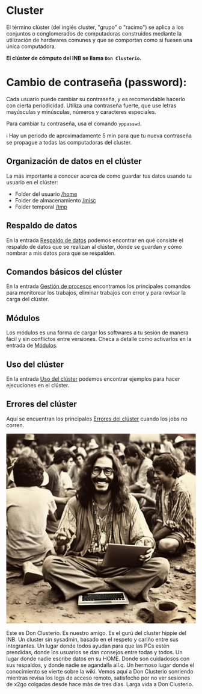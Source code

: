 Cluster
=======

El término clúster (del inglés cluster, "grupo" o "racimo") se aplica a los conjuntos o conglomerados de computadoras construidos mediante la utilización de hardwares comunes y que se comportan como si fuesen una única computadora.

**El clúster de cómputo del INB se llama `Don Clusterio`.**


# Cambio de contraseña (password):

Cada usuario puede cambiar su contraseña, y es recomendable hacerlo con cierta periodicidad. Utiliza una contraseña fuerte, que use letras mayúsculas y minúsculas, números y caracteres especiales. 

Para cambiar tu contraseña, usa el comando `yppasswd`.

:information_source: Hay un periodo de aproximadamente 5 min para que tu nueva contraseña se propague a todas las computadoras del cluster.

## Organización de datos en el clúster

La más importante a conocer acerca de como guardar tus datos usando tu usuario en el clúster:

+ Folder del usuario [/home](./Clúster:-Folder-usuario-(home))
+ Folder de almacenamiento [/misc](./Clúster:-Folder-almacenamiento-(misc))
+ Folder temporal [/tmp](./Clúster:-Folder-temporal-(tmp))

## Respaldo de datos

En la entrada [Respaldo de datos](./Clúster:-Respaldo-de-datos) podemos encontrar en qué consiste el respaldo de datos que se realizan al clúster, dónde se guardan y cómo nombrar a mis datos para que se respalden.

## Comandos básicos del clúster

En la entrada  [Gestión de procesos](./Bash:-Gestión-de-procesos) encontramos los principales comandos para monitorear los trabajos, eliminar trabajos con error y para revisar la carga del clúster.

## Módulos

Los módulos es una forma de cargar los softwares a tu sesión de manera fácil y sin conflictos entre versiones. Checa a detalle como activarlos en la entrada de [Módulos](https://github.com/c13inb/c13inb.github.io/wiki/Modules).


## Uso del clúster

En la entrada [Uso del clúster](./Clúster:-Uso-del-clúster) podemos encontrar ejemplos para hacer ejecuciones en el clúster.

## Errores del clúster

Aquí se encuentran los principales [Errores del clúster](./Clúster:-Errores-del-clúster) cuando los jobs no corren.


![](https://github.com/c13inb/c13inb.github.io/blob/master/images/donClusterio_01.png)

Este es Don Clusterio. Es nuestro amigo. Es el gurú del cluster hippie del INB. Un cluster sin sysadmin, basado en el respeto y cariño entre sus integrantes. Un lugar donde todos ayudan para que las PCs estén prendidas, donde los usuarios se dan consejos entre todas y todos. Un lugar donde nadie escribe datos en su HOME. Donde son cuidadosos con sus respaldos, y donde nadie se agandalla all.q. Un hermoso lugar donde el conocimiento se vierte sobre la wiki. Vemos aquí a Don Clusterio sonriendo mientras revisa los logs de acceso remoto, satisfecho por no ver sesiones de x2go colgadas desde hace más de tres días. Larga vida a Don Clusterio.
